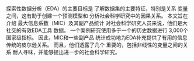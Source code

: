 
探索性数据分析（EDA）的主要目标是
了解数据集的主要特征，特别是关系
变量之间，这有助于创建一个预测模型和
分析社会科学研究中的因果关系。 本文旨在介绍
最大信息系数（MIC）及其副产品统计
对社会科学研究人员来说，他们是大社交的有效EDA工具
数据。 一个案例研究使用多于一个的历史数据进行
3,000个国家级指标。 因此，MIC和一些副产品
统计成功地为EDA补充提供了有用的信息
传统的皮尔逊关系。 而且，他们透露了几个
重要的，包括非线性的变量之间的关系
耐人寻味，并能够提出进一步的社会科学研究。

